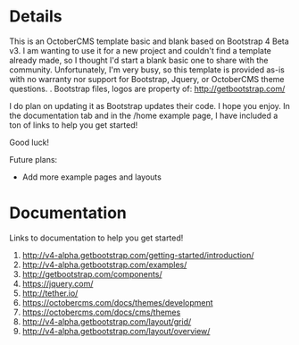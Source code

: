 # Details

This is an OctoberCMS template basic and blank based on Bootstrap 4 Beta v3. I am wanting to use it for a new project and couldn't find a template already made, so I thought I'd start a blank basic one to share with the community.  Unfortunately, I'm very busy, so this template is provided as-is with no warranty nor support for Bootstrap, Jquery, or OctoberCMS theme questions. . Bootstrap files, logos are property of: 
http://getbootstrap.com/

I do plan on updating it as Bootstrap updates their code. I hope you enjoy. In the documentation tab and in the /home example page, I have included a ton of links to help you get started!

Good luck!

Future plans:
- Add more example pages and layouts

# Documentation

Links to documentation to help you get started!

1. http://v4-alpha.getbootstrap.com/getting-started/introduction/
2. http://v4-alpha.getbootstrap.com/examples/
3. http://getbootstrap.com/components/
4. https://jquery.com/
5. http://tether.io/
6. https://octobercms.com/docs/themes/development
6. https://octobercms.com/docs/cms/themes
8. http://v4-alpha.getbootstrap.com/layout/grid/
9. http://v4-alpha.getbootstrap.com/layout/overview/
